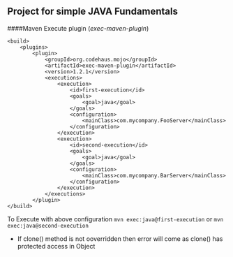 ## Project for simple JAVA Fundamentals

####Maven Execute plugin (*exec-maven-plugin*)
```
<build>
    <plugins>
        <plugin>
            <groupId>org.codehaus.mojo</groupId>
            <artifactId>exec-maven-plugin</artifactId>
            <version>1.2.1</version>
            <executions>
                <execution>
                    <id>first-execution</id>
                    <goals>
                        <goal>java</goal>
                    </goals>
                    <configuration>
                        <mainClass>com.mycompany.FooServer</mainClass>
                    </configuration>
                </execution>
                <execution>
                    <id>second-execution</id>
                    <goals>
                        <goal>java</goal>
                    </goals>
                    <configuration>
                        <mainClass>com.mycompany.BarServer</mainClass>
                    </configuration>
                </execution>
            </executions>
        </plugin>
</build> 
```
To Execute with above configuration 
``` mvn exec:java@first-execution ``` or ```mvn exec:java@second-execution```

- If clone() method is not ooverridden then error will come as clone() has protected access in Object

